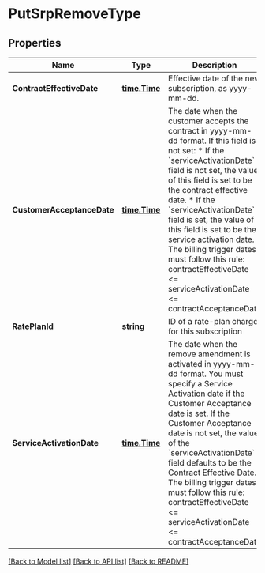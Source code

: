 # PutSrpRemoveType

## Properties
Name | Type | Description | Notes
------------ | ------------- | ------------- | -------------
**ContractEffectiveDate** | [**time.Time**](time.Time.md) | Effective date of the new subscription, as yyyy-mm-dd.  | [default to null]
**CustomerAcceptanceDate** | [**time.Time**](time.Time.md) | The date when the customer accepts the contract in yyyy-mm-dd format.  If this field is not set:  * If the &#x60;serviceActivationDate&#x60; field is not set, the value of this field is set to be the contract effective date. * If the &#x60;serviceActivationDate&#x60; field is set, the value of this field is set to be the service activation date.  The billing trigger dates must follow this rule:  contractEffectiveDate &lt;&#x3D; serviceActivationDate &lt;&#x3D; contractAcceptanceDate  | [optional] [default to null]
**RatePlanId** | **string** | ID of a rate-plan charge for this subscription  | [default to null]
**ServiceActivationDate** | [**time.Time**](time.Time.md) | The date when the remove amendment is activated in yyyy-mm-dd format.  You must specify a Service Activation date if the Customer Acceptance date is set. If the Customer Acceptance date is not set, the value of the &#x60;serviceActivationDate&#x60; field defaults to be the Contract Effective Date.  The billing trigger dates must follow this rule:  contractEffectiveDate &lt;&#x3D; serviceActivationDate &lt;&#x3D; contractAcceptanceDate  | [optional] [default to null]

[[Back to Model list]](../README.md#documentation-for-models) [[Back to API list]](../README.md#documentation-for-api-endpoints) [[Back to README]](../README.md)


